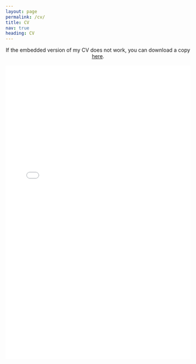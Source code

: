 ```yaml
---
layout: page
permalink: /cv/
title: CV
nav: true
heading: CV
---
```



<center>
If the embedded version of my CV does not work, you can download a copy <a href="/assets/pdf/cv_jang.pdf" target="_blank">here</a>.
</center>

<br>

<center>
<object data="/assets/pdf/cv_jang.pdf#view=FitH&pagemode=none" width="100%" height="800px" type="application/pdf">
    <embed src="/assets/pdf/cv_jang.pdf#view=FitH&pagemode=none" width="100%" height="800px" type="application/pdf" />
</object>
</center>